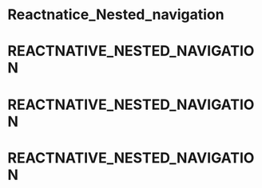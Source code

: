 # Reactnatice_Nested_navigation
# REACTNATIVE_NESTED_NAVIGATION
# REACTNATIVE_NESTED_NAVIGATION
# REACTNATIVE_NESTED_NAVIGATION

